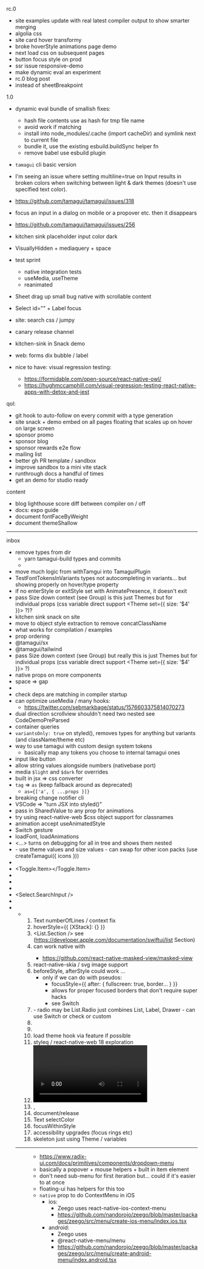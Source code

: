 rc.0

  - site examples update with real latest compiler output to show smarter merging
  - algolia css
  - site card hover transformy
  - broke hoverStyle animations page demo
  - next load css on subsequent pages
  - button focus style on prod
  - ssr issue responsive-demo
  - make dynamic eval an experiment
  - rc.0 blog post
  - <Adapt /> instead of sheetBreakpoint

1.0

- dynamic eval bundle of smallish fixes: 
  - hash file contents use as hash for tmp file name
  - avoid work if matching
  - install into node_modules/.cache (import cacheDir) and symlink next to current file
  - bundle it, use the existing esbuild.buildSync helper fn
  - remove babel use esbuild plugin

- `tamagui` cli basic version
- I'm seeing an issue where setting multiline=true on Input results in broken colors when switching between light & dark themes (doesn't use specified text color). 
- https://github.com/tamagui/tamagui/issues/318
- focus an input in a dialog on mobile or a propover etc. then it disappears
- https://github.com/tamagui/tamagui/issues/256
- kitchen sink placeholder input color dark
- VisuallyHidden + mediaquery + space
- test sprint
  - native integration tests
  - useMedia, useTheme
  - reanimated
- Sheet drag up small bug native with scrollable content
- Select id="" + Label focus
- site: search css / jumpy
- canary release channel
- kitchen-sink in Snack demo
- web: forms dix bubble / label
- nice to have: visual regression testing:
  - https://formidable.com/open-source/react-native-owl/
  - https://hughmccamphill.com/visual-regression-testing-react-native-apps-with-detox-and-jest

qol:

- git hook to auto-follow on every commit with a type generation
- site snack + demo embed on all pages floating that scales up on hover on large screen
- sponsor promo
- sponsor blog
- sponsor rewards e2e flow
- mailing list
- better gh PR template / sandbox
- improve sandbox to a mini vite stack
- runthrough docs a handful of times
- get an demo for studio ready

content

  - blog lighthouse score diff between compiler on / off
  - docs: expo guide
  - document fontFaceByWeight
  - document themeShallow


---

inbox

- remove types from dir 
  - yarn tamagui-build types and commits
  - 
- move much logic from withTamgui into TamaguiPlugin
- TestFontTokensInVariants types not autocompleting in variants... but showing properly on hover/type property
- if no enterStyle or exitStyle set with AnimatePresence, it doesn't exit
- pass Size down context (see Group) is this just Themes but for individual props (css variable direct support <Theme set={{ size: '$4' }}> ?)?
- kitchen sink snack on site
- move to object style extraction to remove concatClassName
- what works for compilation / examples
- prop ordering
- @tamagui/sx
- @tamagui/tailwind
- pass Size down context (see Group) but really this is just Themes but for individual props (css variable direct support <Theme set={{ size: '$4' }}> ?)
- native props on more components
- space => gap
- <ActionSheet />
- check deps are matching in compiler startup
- can optimize useMedia / many hooks:
  - https://twitter.com/sebmarkbage/status/1576603375814070273
- dual direction scrollview shouldn't need two nested see CodeDemoPreParsed
- container queries
- `variantsOnly: true` on styled(), removes types for anything but variants (and className/theme etc)
- way to use tamagui with custom design system tokens
  - basically map any tokens you choose to internal tamagui ones
- input like button
- allow string values alongside numbers (nativebase port)
- media `$light` and `$dark` for overrides
- built in jsx => css converter
- `tag` => `as` (keep fallback around as deprecated)
  - `as={['a', { ...props }]}`
- breaking change notifier cli
- VSCode => "turn JSX into styled()"
- pass in SharedValue to any prop for animations
- try using react-native-web $css object support for classnames
- animation accept useAnimatedStyle
- Switch gesture
- loadFont, loadAnimations
- <Debug><...><Debug/> turns on debugging for all in tree and shows them nested
- <Icon />
  - use theme values and size values
  - can swap for other icon packs (use createTamagui({ icons }))
- <Toast />
- <Toggle><Group><Toggle.Item><Item /></Toggle.Item></Group></Toggle>
- <Tabs />
- <Accordion />
- <Autocomplete />
- <Select.SearchInput />
- <Text fontSize="parent" />
- <UL /> <LI /> <OL />
- Text numberOfLines / context fix
- hoverStyle={{ [XStack]: {} }}
- <List.Section /> see (https://developer.apple.com/documentation/swiftui/list Section)
- <GradientText /> can work native with 
  - https://github.com/react-native-masked-view/masked-view
- react-native-skia / svg image support
- beforeStyle, afterStyle could work ...
  - only if we can do with pseudos:
    - focusStyle={{ after: { fullscreen: true, border... } }}
    - allows for proper focused borders that don't require super hacks
    - see Switch
- <Avatar />
  - radio may be List.Radio just combines List, Label, Drawer
    - can use Switch or check or custom
- <Accordion />
- <Carousel />
- load theme hook via feature if possible
- styleq / react-native-web 18 exploration
- <Video />, <Spinner />
- <SizableFrame />, <EnsureFlexed />
- document/release <ThemeReverse />
- Text selectColor
- focusWithinStyle
- accessibility upgrades (focus rings etc)
- skeleton just using Theme / variables

---

<Menu />

- https://www.radix-ui.com/docs/primitives/components/dropdown-menu
- basically a popover + mouse helpers + built in item element
- don't need sub-menu for first iteration but... could if it's easier to at once
- floating-ui has helpers for this too
- `native` prop to do ContextMenu in iOS
  - ios:
    - Zeego uses react-native-ios-context-menu
    - https://github.com/nandorojo/zeego/blob/master/packages/zeego/src/menu/create-ios-menu/index.ios.tsx
  - android:
    - Zeego uses 
    - @react-native-menu/menu
    - https://github.com/nandorojo/zeego/blob/master/packages/zeego/src/menu/create-android-menu/index.android.tsx
